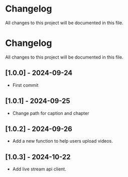 # Changelog
All changes to this project will be documented in this file.

# Changelog
All changes to this project will be documented in this file.

## [1.0.0] - 2024-09-24
- First commit

## [1.0.1] - 2024-09-25
- Change path for caption and chapter

## [1.0.2] - 2024-09-26
- Add a new function to help users upload videos.

## [1.0.3] - 2024-10-22
- Add live stream api client.
